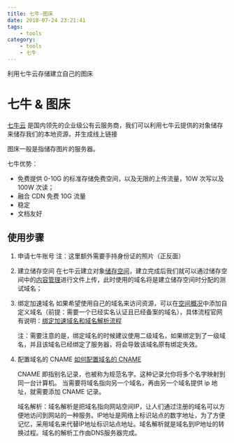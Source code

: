 ```yaml
---
title: 七牛-图床
date: 2018-07-24 23:21:41
tags:
    - tools
category:
    - tools
    - 七牛
---
```


利用七牛云存储建立自己的图床

<!-- more -->

# 七牛 & 图床

[七牛云](https://portal.qiniu.com/) 是国内领先的企业级公有云服务商，我们可以利用七牛云提供的对象储存来储存我们的本地资源，并生成线上链接

图床一般是指储存图片的服务器。

七牛优势：

- 免费提供 0-10G 的标准存储免费空间，以及无限的上传流量，10W 次写以及 100W 次读；
- 融合 CDN 免费 10G 流量
- 稳定
- 文档友好

## 使用步骤

1. 申请七牛账号
    注：这里额外需要手持身份证的照片（正反面）
    
2. 建立储存空间
    在七牛云建立对象[储存空间](https://portal.qiniu.com/bucket)，建立完成后我们就可以通过储存空间中的[内容管理](https://portal.qiniu.com/bucket/itstone/resource)进行文件上传，此时使用的域名将是建立储存空间时分配的测试域名；

3. 绑定加速域名
    如果希望使用自己的域名来访问资源，可以在[空间概况](https://portal.qiniu.com/bucket/itstone/index)中添加自定义域名（前提：需要一个已经实名认证且已经备案的域名），具体流程官网有说明：[绑定加速域名和域名解析流程](https://developer.qiniu.com/fusion/manual/1367/custom-domain-name-binding-process)

    注：需要注意的是，绑定域名的时候建议使用二级域名，如果绑定到了一级域名，并且该域名已经绑定了服务器，将会导致该域名原有绑定失效。
    
4. 配置域名的 CNAME
    [如何配置域名的 CNAME](https://developer.qiniu.com/fusion/kb/1322/how-to-configure-cname-domain-name)
    
    CNAME 即指别名记录，也被称为规范名字。这种记录允你将多个名字映射到同一台计算机。 当需要将域名指向另一个域名，再由另一个域名提供 ip 地址，就需要添加 CNAME 记录。

    域名解析：域名解析是把域名指向网站空间IP，让人们通过注册的域名可以方便地访问到网站的一种服务。IP地址是网络上标识站点的数字地址，为了方便记忆，采用域名来代替IP地址标识站点地址。域名解析就是域名到IP地址的转换过程。域名的解析工作由DNS服务器完成。